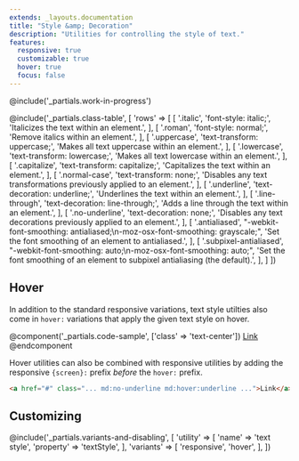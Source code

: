 ```yaml
---
extends: _layouts.documentation
title: "Style &amp; Decoration"
description: "Utilities for controlling the style of text."
features:
  responsive: true
  customizable: true
  hover: true
  focus: false
---
```


@include('_partials.work-in-progress')

@include('_partials.class-table', [
  'rows' => [
    [
      '.italic',
      'font-style: italic;',
      'Italicizes the text within an element.',
    ],
    [
      '.roman',
      'font-style: normal;',
      'Remove italics within an element.',
    ],
    [
      '.uppercase',
      'text-transform: uppercase;',
      'Makes all text uppercase within an element.',
    ],
    [
      '.lowercase',
      'text-transform: lowercase;',
      'Makes all text lowercase within an element.',
    ],
    [
      '.capitalize',
      'text-transform: capitalize;',
      'Capitalizes the text within an element.',
    ],
    [
      '.normal-case',
      'text-transform: none;',
      'Disables any text transformations previously applied to an element.',
    ],
    [
      '.underline',
      'text-decoration: underline;',
      'Underlines the text within an element.',
    ],
    [
      '.line-through',
      'text-decoration: line-through;',
      'Adds a line through the text within an element.',
    ],
    [
      '.no-underline',
      'text-decoration: none;',
      'Disables any text decorations previously applied to an element.',
    ],
    [
      '.antialiased',
      "-webkit-font-smoothing: antialiased;\n-moz-osx-font-smoothing: grayscale;",
      'Set the font smoothing of an element to antialiased.',
    ],
    [
      '.subpixel-antialiased',
      "-webkit-font-smoothing: auto;\n-moz-osx-font-smoothing: auto;",
      'Set the font smoothing of an element to subpixel antialiasing (the default).',
    ],
  ]
])

## Hover

In addition to the standard responsive variations, text style utilties also come in `hover:` variations that apply the given text style on hover.

@component('_partials.code-sample', ['class' => 'text-center'])
<a href="#" class="no-underline hover:underline text-blue text-lg">Link</a>
@endcomponent

Hover utilities can also be combined with responsive utilities by adding the responsive `{screen}:` prefix *before* the `hover:` prefix.

```html
<a href="#" class="... md:no-underline md:hover:underline ...">Link</a>
```

## Customizing

@include('_partials.variants-and-disabling', [
    'utility' => [
        'name' => 'text style',
        'property' => 'textStyle',
    ],
    'variants' => [
        'responsive',
        'hover',
    ],
])
